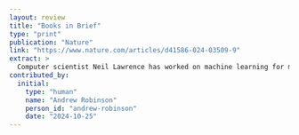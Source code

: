 ```yaml
---
layout: review
title: "Books in Brief"
type: "print"
publication: "Nature"
link: "https://www.nature.com/articles/d41586-024-03509-9"
extract: >
  Computer scientist Neil Lawrence has worked on machine learning for more than 20 years at universities and technology companies: experiences that illuminate his views on intelligence in this demanding but fascinating debut book. Its title draws on the concept, proposed by the philosopher Democritus, that matter cannot be reduced beyond atoms. Lawrence argues that human intelligence is also atomic. “Although not a believer, I have sympathy with the idea that there is a spirit within us that cannot be replaced by a machine.”
contributed_by:
  initial:
    type: "human"
    name: "Andrew Robinson"
    person_id: "andrew-robinson"
    date: "2024-10-25"
---
```

